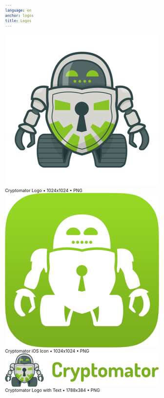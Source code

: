 ```yaml
---
language: en
anchor: logos
title: Logos
---
```

<div class="row">
  <div class="col-sm-6 col-md-3">
    <div class="thumbnail text-center">
      <a href="/resources/presskit/cryptomator-logo.png"><img src="/resources/presskit/cryptomator-logo.png"/></a>
      <div class="caption">Cryptomator Logo • 1024x1024 • PNG</div>
    </div>
  </div>
  <div class="col-sm-6 col-md-3">
    <div class="thumbnail text-center">
      <a href="/resources/presskit/cryptomator-ios-icon.png"><img src="/resources/presskit/cryptomator-ios-icon.png"/></a>
      <div class="caption">Cryptomator iOS Icon • 1024x1024 • PNG</div>
    </div>
  </div>
  <div class="clearfix visible-sm-block"></div>
  <div class="col-sm-12 col-md-6">
    <div class="thumbnail text-center">
      <a href="/resources/presskit/cryptomator-logo-text.png"><img src="/resources/presskit/cryptomator-logo-text.png"/></a>
      <div class="caption">Cryptomator Logo with Text • 1788x384 • PNG</div>
    </div>
  </div>
</div>
